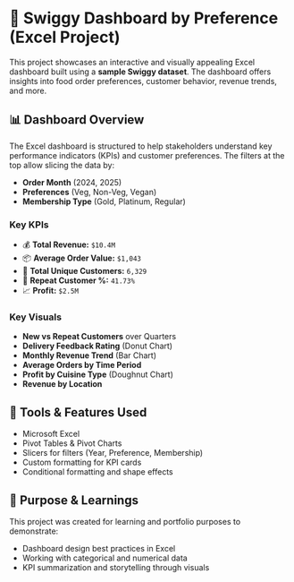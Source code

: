 # 🛵 Swiggy Dashboard by Preference (Excel Project)

This project showcases an interactive and visually appealing Excel dashboard built using a **sample Swiggy dataset**. The dashboard offers insights into food order preferences, customer behavior, revenue trends, and more.

## 📊 Dashboard Overview

The Excel dashboard is structured to help stakeholders understand key performance indicators (KPIs) and customer preferences. The filters at the top allow slicing the data by:
- **Order Month** (2024, 2025)
- **Preferences** (Veg, Non-Veg, Vegan)
- **Membership Type** (Gold, Platinum, Regular)

### Key KPIs
- 💰 **Total Revenue:** `$10.4M`
- 📦 **Average Order Value:** `$1,043`
- 👥 **Total Unique Customers:** `6,329`
- 🔁 **Repeat Customer %:** `41.73%`
- 📈 **Profit:** `$2.5M`

### Key Visuals
- **New vs Repeat Customers** over Quarters
- **Delivery Feedback Rating** (Donut Chart)
- **Monthly Revenue Trend** (Bar Chart)
- **Average Orders by Time Period**
- **Profit by Cuisine Type** (Doughnut Chart)
- **Revenue by Location**

## 📌 Tools & Features Used
- Microsoft Excel
- Pivot Tables & Pivot Charts
- Slicers for filters (Year, Preference, Membership)
- Custom formatting for KPI cards
- Conditional formatting and shape effects

## 🧠 Purpose & Learnings
This project was created for learning and portfolio purposes to demonstrate:
- Dashboard design best practices in Excel
- Working with categorical and numerical data
- KPI summarization and storytelling through visuals
